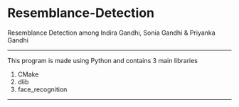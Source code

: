 # Resemblance-Detection
Resemblance Detection among Indira Gandhi, Sonia Gandhi &amp; Priyanka Gandhi <br>
***
This program is made using Python and contains 3 main libraries <br>
1. CMake
2. dlib
3. face_recognition
***

